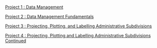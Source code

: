 [Project 1 : Data Management](project1.md)

[Project 2 : Data Management Fundamentals](project2.md)

[Project 3 : Projecting, Plotting, and Labelling Administrative Subdivisions](project3.md)

[Project 4 : Projecting, Plotting and Labelling Administrative Subdivisions Continued](project4.md)
